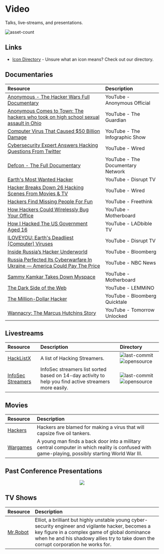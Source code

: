 # Video

Talks, live-streams, and presentations.

![asset-count](https://img.shields.io/badge/Tools%20%26%20Resources%20Availalbe-24-947cb0?style=for-the-badge)

## Links <!-- {docsify-ignore} -->

- [Icon Directory](../ICONS.md) - Unsure what an icon means? Check out our directory.

## Documentaries

| Resource | Description | 
| :--- | :--- | 
| [Anonymous - The Hacker Wars Full Documentary](https://youtu.be/ku9edEKvGuY) | YouTube - Anonymous Official |
| [Anonymous Comes to Town: The hackers who took on high school sexual assault in Ohio](https://youtu.be/3pJyMC5lKds) | YouTube - The Guardian |
| [Computer Virus That Caused $50 Billion Damage](https://youtu.be/cRH-khasTfg) | YouTube - The Infographic Show |
| [Cybersecurity Expert Answers Hacking Questions From Twitter](https://youtu.be/b52cfb6lweU) | YouTube - Wired |
| [Defcon - The Full Documentary](https://youtu.be/3ctQOmjQyYg) | YouTube - The Documentary Network |
| [Earth's Most Wanted Hacker](https://youtu.be/PlbUYl67LTY/) | YouTube - Disrupt TV |
| [Hacker Breaks Down 26 Hacking Scenes From Movies & TV](https://youtu.be/GWKB2AeUR04) | YouTube - Wired |
| [Hackers Find Missing People For Fun](https://youtu.be/2puBmXfi9Z0) | YouTube - Freethink |
| [How Hackers Could Wirelessly Bug Your Office](https://youtu.be/5GnMj5cus4A) | YouTube - Motherboard |
| [How I Hacked The US Government Aged 16](https://youtu.be/HXXoO0FwUKQ) | YouTube - LADbible TV |
| [ILOVEYOU: Earth's Deadliest [Computer] Viruses](https://youtu.be/soZyb6lMx4c) | YouTube - Disrupt TV |
| [Inside Russia’s Hacker Underworld](https://youtu.be/GWKB2AeUR04) | YouTube - Bloomberg |
| [Russia Perfected Its Cyberwarfare In Ukraine — America Could Pay The Price](https://youtu.be/nW__A5V-EmQ) | YouTube - NBC News |
| [Sammy Kamkar Takes Down Myspace](https://youtu.be/DtnuaHl378M) | YouTube - Motherboard |
| [The Dark Side of the Web](https://youtu.be/mUP0tx7Ib2w) | YouTube - LEMMiNO |
| [The Million-Dollar Hacker](https://youtu.be/icyTUMjlvMg) | YouTube - Bloomberg Quicktale |
| [Wannacry: The Marcus Hutchins Story](https://youtu.be/vveLaA-z3-o) | YouTube - Tomorrow Unlocked |


## Livestreams

| Resource | Description | Directory |
| :--- | :--- | :--- |
| [HackListX](https://hacklistx.github.io/) | A list of Hacking Streamers. | ![last-commit](https://img.shields.io/github/last-commit/HackListX/HackListX.github.io?color=947cb0&style=flat-square) ![opensource](https://raw.githubusercontent.com/InfosecHouse/InfosecHouse/main/docs/icons/opensource.png) |
| [InfoSec Streamers](https://infosecstreams.github.io) | InfoSec streamers list sorted based on 14-day activity to help you find active streamers more easily. | ![last-commit](https://img.shields.io/github/last-commit/infosecstreams/infosecstreams.github.io?color=947cb0&style=flat-square) ![opensource](https://raw.githubusercontent.com/InfosecHouse/InfosecHouse/main/docs/icons/opensource.png) |

## Movies

| Resource | Description | 
| :--- | :--- | 
| [Hackers](https://youtu.be/5T_CqqjOPDc) | Hackers are blamed for making a virus that will capsize five oil tankers. | 
| [Wargames](https://www.imdb.com/title/tt0086567/) | A young man finds a back door into a military central computer in which reality is confused with game-playing, possibly starting World War III. |

## Past Conference Presentations

<p align="center"> 
<a href="https://infocon.org/" target="_blank"><img src="https://raw.githubusercontent.com/InfosecHouse/InfosecHouse/main/docs/img/partners-and-sponsors/infocon.png"></a>
</p>

## TV Shows

| Resource | Description | 
| :--- | :--- | 
| [Mr.Robot](https://www.imdb.com/title/tt4158110/) | Elliot, a brilliant but highly unstable young cyber-security engineer and vigilante hacker, becomes a key figure in a complex game of global dominance when he and his shadowy allies try to take down the corrupt corporation he works for. | 
